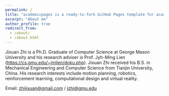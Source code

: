 ```yaml
---
permalink: /
title: "academicpages is a ready-to-fork GitHub Pages template for academic personal websites"
excerpt: "About me"
author_profile: true
redirect_from: 
  - /about/
  - /about.html
---
```


Jixuan Zhi is a Ph.D. Graduate of Computer Science at George Mason University and his research adviser is Prof. Jyh-Ming Lien (https://cs.gmu.edu/~jmlien/doku.php). Jixuan Zhi received his B.S. in Mechanical Engineering and Computer Science from Tianjin University, China. His research interests include motion planning, robotics, reinforcement learning, computational design and virtual reality.

Email: zhijixuan@gmail.com / jzhi@gmu.edu

